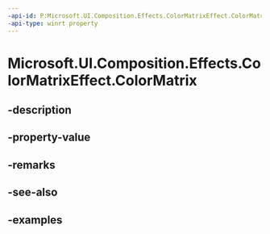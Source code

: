 ```yaml
---
-api-id: P:Microsoft.UI.Composition.Effects.ColorMatrixEffect.ColorMatrix
-api-type: winrt property
---
```


# Microsoft.UI.Composition.Effects.ColorMatrixEffect.ColorMatrix

<!--
public Microsoft.UI.Composition.Effects.Matrix5x4 ColorMatrix { get; set; }
-->


## -description

## -property-value

## -remarks

## -see-also

## -examples



